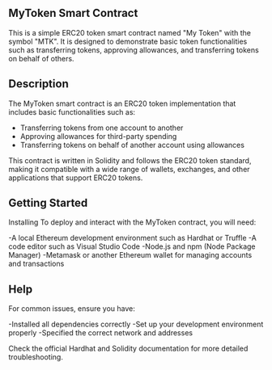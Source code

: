 ## MyToken Smart Contract


This is a simple ERC20 token smart contract named "My Token" with the symbol "MTK". It is designed to demonstrate basic token functionalities such as transferring tokens, approving allowances, and transferring tokens on behalf of others.

## Description

The MyToken smart contract is an ERC20 token implementation that includes basic functionalities such as:

- Transferring tokens from one account to another
- Approving allowances for third-party spending
- Transferring tokens on behalf of another account using allowances

This contract is written in Solidity and follows the ERC20 token standard, making it compatible with a wide range of wallets, exchanges, and other applications that support ERC20 tokens.

## Getting Started

Installing
To deploy and interact with the MyToken contract, you will need:

-A local Ethereum development environment such as Hardhat or Truffle
-A code editor such as Visual Studio Code
-Node.js and npm (Node Package Manager)
-Metamask or another Ethereum wallet for managing accounts and transactions

## Help

For common issues, ensure you have:

-Installed all dependencies correctly
-Set up your development environment properly
-Specified the correct network and addresses

Check the official Hardhat and Solidity documentation for more detailed troubleshooting.
